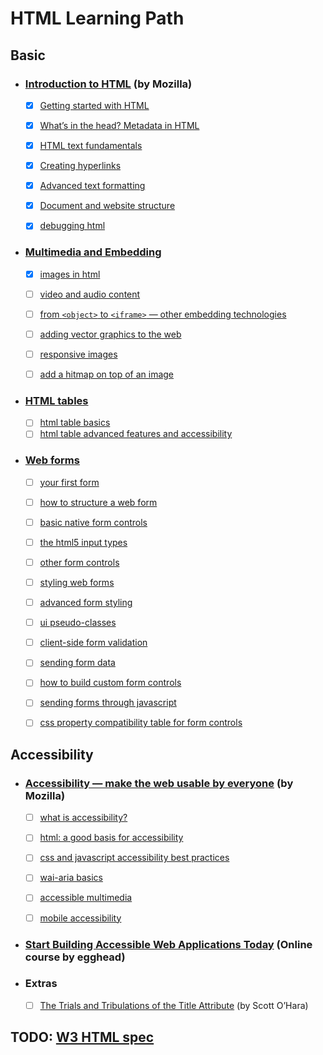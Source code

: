 # HTML Learning Path

## Basic

- ### [Introduction to HTML](https://developer.mozilla.org/en-US/docs/Learn/HTML/Introduction_to_HTML) (by Mozilla)

  - [x] [Getting started with HTML](https://developer.mozilla.org/en-US/docs/Learn/HTML/Introduction_to_HTML/Getting_started)

  - [x] [What’s in the head? Metadata in HTML](https://developer.mozilla.org/en-US/docs/Learn/HTML/Introduction_to_HTML/The_head_metadata_in_HTML)

  - [x] [HTML text fundamentals](https://developer.mozilla.org/en-US/docs/Learn/HTML/Introduction_to_HTML/HTML_text_fundamentals)

  - [x] [Creating hyperlinks](https://developer.mozilla.org/en-US/docs/Learn/HTML/Introduction_to_HTML/Creating_hyperlinks)

  - [x] [Advanced text formatting](https://developer.mozilla.org/en-US/docs/Learn/HTML/Introduction_to_HTML/Advanced_text_formatting)

  - [x] [Document and website structure](https://developer.mozilla.org/en-US/docs/Learn/HTML/Introduction_to_HTML/Document_and_website_structure)

  - [x] [debugging html](https://developer.mozilla.org/en-US/docs/Learn/HTML/Introduction_to_HTML/Debugging_HTML)

- ### [Multimedia and Embedding](https://developer.mozilla.org/en-US/docs/Learn/HTML/Multimedia_and_embedding)

  - [x] [images in html](https://developer.mozilla.org/en-US/docs/Learn/HTML/Multimedia_and_embedding/Images_in_HTML)

  - [ ] [video and audio content](https://developer.mozilla.org/en-US/docs/Learn/HTML/Multimedia_and_embedding/Video_and_audio_content)

  - [ ] [from `<object>` to `<iframe>` — other embedding technologies](https://developer.mozilla.org/en-US/docs/Learn/HTML/Multimedia_and_embedding/Other_embedding_technologies)

  - [ ] [adding vector graphics to the web](https://developer.mozilla.org/en-US/docs/Learn/HTML/Multimedia_and_embedding/Adding_vector_graphics_to_the_Web)

  - [ ] [responsive images](https://developer.mozilla.org/en-US/docs/Learn/HTML/Multimedia_and_embedding/Responsive_images)

  - [ ] [add a hitmap on top of an image](https://developer.mozilla.org/en-US/docs/Learn/HTML/Howto/Add_a_hit_map_on_top_of_an_image)

* ### [HTML tables](https://developer.mozilla.org/en-US/docs/Learn/HTML/Tables)

  - [ ] [html table basics](https://developer.mozilla.org/en-US/docs/Learn/HTML/Tables/Basics)
  - [ ] [html table advanced features and accessibility](https://developer.mozilla.org/en-US/docs/Learn/HTML/Tables/Advanced)

* ### [Web forms](https://developer.mozilla.org/en-US/docs/Learn/HTML/Forms)

  - [ ] [your first form](https://developer.mozilla.org/en-US/docs/Learn/Forms/Your_first_form)

  - [ ] [how to structure a web form](https://developer.mozilla.org/en-US/docs/Learn/Forms/How_to_structure_a_web_form)

  - [ ] [basic native form controls](https://developer.mozilla.org/en-US/docs/Learn/Forms/Basic_native_form_controls)

  - [ ] [the html5 input types](https://developer.mozilla.org/en-US/docs/Learn/Forms/HTML5_input_types)

  - [ ] [other form controls](https://developer.mozilla.org/en-US/docs/Learn/Forms/Other_form_controls)

  - [ ] [styling web forms](https://developer.mozilla.org/en-US/docs/Learn/Forms/Styling_web_forms)

  - [ ] [advanced form styling](https://developer.mozilla.org/en-US/docs/Learn/Forms/Advanced_form_styling)

  - [ ] [ui pseudo-classes](https://developer.mozilla.org/en-US/docs/Learn/Forms/UI_pseudo-classes)

  - [ ] [client-side form validation](https://developer.mozilla.org/en-US/docs/Learn/Forms/Form_validation)

  - [ ] [sending form data](https://developer.mozilla.org/en-US/docs/Learn/Forms/Sending_and_retrieving_form_data)

  - [ ] [how to build custom form controls](https://developer.mozilla.org/en-US/docs/Learn/Forms/How_to_build_custom_form_controls)

  - [ ] [sending forms through javascript](https://developer.mozilla.org/en-US/docs/Learn/Forms/Sending_forms_through_JavaScript)

  - [ ] [css property compatibility table for form controls](https://developer.mozilla.org/en-US/docs/Learn/Forms/Property_compatibility_table_for_form_controls)

## Accessibility

- ### [Accessibility — make the web usable by everyone](https://developer.mozilla.org/en-US/docs/Learn/Accessibility) (by Mozilla)

  - [ ] [what is accessibility?](https://developer.mozilla.org/en-US/docs/Learn/Accessibility/What_is_accessibility)

  - [ ] [html: a good basis for accessibility](https://developer.mozilla.org/en-US/docs/Learn/Accessibility/HTML)

  - [ ] [css and javascript accessibility best practices](https://developer.mozilla.org/en-US/docs/Learn/Accessibility/CSS_and_JavaScript)

  - [ ] [wai-aria basics](https://developer.mozilla.org/en-US/docs/Learn/Accessibility/WAI-ARIA_basics)

  - [ ] [accessible multimedia](https://developer.mozilla.org/en-US/docs/Learn/Accessibility/Multimedia)

  - [ ] [mobile accessibility](https://developer.mozilla.org/en-US/docs/Learn/Accessibility/Mobile)

- ### [Start Building Accessible Web Applications Today](https://egghead.io/courses/start-building-accessible-web-applications-today) (Online course by egghead)

- ### Extras
  
  - [ ] [The Trials and Tribulations of the Title Attribute](https://www.24a11y.com/2017/the-trials-and-tribulations-of-the-title-attribute) (by Scott O’Hara)

## TODO: [W3 HTML spec](https://html.spec.whatwg.org/multipage/#toc-introduction)

